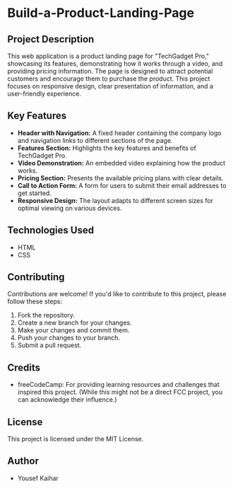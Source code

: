# Build-a-Product-Landing-Page

## Project Description

This web application is a product landing page for "TechGadget Pro," showcasing its features, demonstrating how it works through a video, and providing pricing information.  The page is designed to attract potential customers and encourage them to purchase the product. This project focuses on responsive design, clear presentation of information, and a user-friendly experience.

## Key Features

*   **Header with Navigation:** A fixed header containing the company logo and navigation links to different sections of the page.
*   **Features Section:** Highlights the key features and benefits of TechGadget Pro.
*   **Video Demonstration:** An embedded video explaining how the product works.
*   **Pricing Section:** Presents the available pricing plans with clear details.
*   **Call to Action Form:** A form for users to submit their email addresses to get started.
*   **Responsive Design:** The layout adapts to different screen sizes for optimal viewing on various devices.

## Technologies Used

*   HTML
*   CSS

## Contributing

Contributions are welcome! If you'd like to contribute to this project, please follow these steps:

1.  Fork the repository.
2.  Create a new branch for your changes.
3.  Make your changes and commit them.
4.  Push your changes to your branch.
5.  Submit a pull request.

## Credits

*   freeCodeCamp: For providing learning resources and challenges that inspired this project. (While this might not be a direct FCC project, you can acknowledge their influence.)

## License

This project is licensed under the MIT License.

## Author

*   Yousef Kaihar
